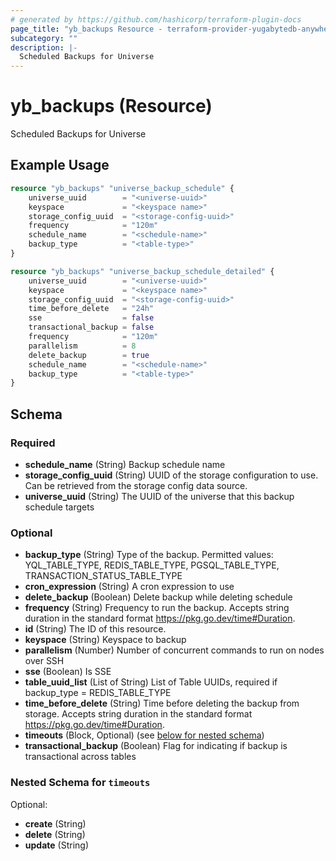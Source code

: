 ```yaml
---
# generated by https://github.com/hashicorp/terraform-plugin-docs
page_title: "yb_backups Resource - terraform-provider-yugabytedb-anywhere"
subcategory: ""
description: |-
  Scheduled Backups for Universe
---
```


# yb_backups (Resource)

Scheduled Backups for Universe

## Example Usage

```terraform
resource "yb_backups" "universe_backup_schedule" {
    universe_uuid        = "<universe-uuid>"
    keyspace             = "<keyspace name>"
    storage_config_uuid  = "<storage-config-uuid>"
    frequency            = "120m"
    schedule_name        = "<schedule-name>"
    backup_type          = "<table-type>"
}

resource "yb_backups" "universe_backup_schedule_detailed" {
    universe_uuid        = "<universe-uuid>"
    keyspace             = "<keyspace name>"
    storage_config_uuid  = "<storage-config-uuid>"
    time_before_delete   = "24h"
    sse                  = false
    transactional_backup = false
    frequency            = "120m"
    parallelism          = 8
    delete_backup        = true
    schedule_name        = "<schedule-name>"
    backup_type          = "<table-type>"
}
```

<!-- schema generated by tfplugindocs -->
## Schema

### Required

- **schedule_name** (String) Backup schedule name
- **storage_config_uuid** (String) UUID of the storage configuration to use. Can be retrieved from the storage config data source.
- **universe_uuid** (String) The UUID of the universe that this backup schedule targets

### Optional

- **backup_type** (String) Type of the backup. Permitted values: YQL_TABLE_TYPE, REDIS_TABLE_TYPE, PGSQL_TABLE_TYPE, TRANSACTION_STATUS_TABLE_TYPE
- **cron_expression** (String) A cron expression to use
- **delete_backup** (Boolean) Delete backup while deleting schedule
- **frequency** (String) Frequency to run the backup.  Accepts string duration in the standard format https://pkg.go.dev/time#Duration.
- **id** (String) The ID of this resource.
- **keyspace** (String) Keyspace to backup
- **parallelism** (Number) Number of concurrent commands to run on nodes over SSH
- **sse** (Boolean) Is SSE
- **table_uuid_list** (List of String) List of Table UUIDs, required if backup_type = REDIS_TABLE_TYPE
- **time_before_delete** (String) Time before deleting the backup from storage. Accepts string duration in the standard format https://pkg.go.dev/time#Duration.
- **timeouts** (Block, Optional) (see [below for nested schema](#nestedblock--timeouts))
- **transactional_backup** (Boolean) Flag for indicating if backup is transactional across tables

<a id="nestedblock--timeouts"></a>
### Nested Schema for `timeouts`

Optional:

- **create** (String)
- **delete** (String)
- **update** (String)


